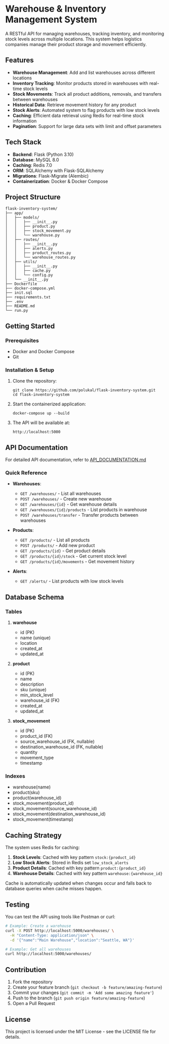 # Warehouse & Inventory Management System

A RESTful API for managing warehouses, tracking inventory, and monitoring stock levels across multiple locations. This system helps logistics companies manage their product storage and movement efficiently.

## Features

- **Warehouse Management**: Add and list warehouses across different locations
- **Inventory Tracking**: Monitor products stored in warehouses with real-time stock levels
- **Stock Movements**: Track all product additions, removals, and transfers between warehouses
- **Historical Data**: Retrieve movement history for any product
- **Stock Alerts**: Automated system to flag products with low stock levels
- **Caching**: Efficient data retrieval using Redis for real-time stock information
- **Pagination**: Support for large data sets with limit and offset parameters

## Tech Stack

- **Backend**: Flask (Python 3.10)
- **Database**: MySQL 8.0
- **Caching**: Redis 7.0
- **ORM**: SQLAlchemy with Flask-SQLAlchemy
- **Migrations**: Flask-Migrate (Alembic)
- **Containerization**: Docker & Docker Compose

## Project Structure

```
flask-inventory-system/
├── app/
│   ├── models/
│   │   ├── __init__.py
│   │   ├── product.py
│   │   ├── stock_movement.py
│   │   └── warehouse.py
│   ├── routes/
│   │   ├── __init__.py
│   │   ├── alerts.py
│   │   ├── product_routes.py
│   │   └── warehouse_routes.py
│   ├── utils/
│   │   ├── __init__.py
│   │   ├── cache.py
│   │   └── config.py
│   └── __init__.py
├── Dockerfile
├── docker-compose.yml
├── init.sql
├── requirements.txt
├── .env
├── README.md
└── run.py
```

## Getting Started

### Prerequisites

- Docker and Docker Compose
- Git

### Installation & Setup

1. Clone the repository:
   ```
   git clone https://github.com/polukal/flask-inventory-system.git
   cd flask-inventory-system
   ```

2. Start the containerized application:
   ```
   docker-compose up --build
   ```

3. The API will be available at:
   ```
   http://localhost:5000
   ```

## API Documentation

For detailed API documentation, refer to [API_DOCUMENTATION.md](./API_DOCUMENTATION.md)

### Quick Reference

- **Warehouses**:
  - `GET /warehouses/` - List all warehouses
  - `POST /warehouses/` - Create new warehouse
  - `GET /warehouses/{id}` - Get warehouse details
  - `GET /warehouses/{id}/products` - List products in warehouse
  - `POST /warehouses/transfer` - Transfer products between warehouses

- **Products**:
  - `GET /products/` - List all products
  - `POST /products/` - Add new product
  - `GET /products/{id}` - Get product details
  - `GET /products/{id}/stock` - Get current stock level
  - `GET /products/{id}/movements` - Get movement history

- **Alerts**:
  - `GET /alerts/` - List products with low stock levels

## Database Schema

### Tables

1. **warehouse**
   - id (PK)
   - name (unique)
   - location
   - created_at
   - updated_at

2. **product**
   - id (PK)
   - name
   - description
   - sku (unique)
   - min_stock_level
   - warehouse_id (FK)
   - created_at
   - updated_at

3. **stock_movement**
   - id (PK)
   - product_id (FK)
   - source_warehouse_id (FK, nullable)
   - destination_warehouse_id (FK, nullable)
   - quantity
   - movement_type
   - timestamp

### Indexes

- warehouse(name)
- product(sku)
- product(warehouse_id)
- stock_movement(product_id)
- stock_movement(source_warehouse_id)
- stock_movement(destination_warehouse_id)
- stock_movement(timestamp)

## Caching Strategy

The system uses Redis for caching:

1. **Stock Levels**: Cached with key pattern `stock:{product_id}`
2. **Low Stock Alerts**: Stored in Redis set `low_stock_alerts`
3. **Product Details**: Cached with key pattern `product:{product_id}`
4. **Warehouse Details**: Cached with key pattern `warehouse:{warehouse_id}`

Cache is automatically updated when changes occur and falls back to database queries when cache misses happen.

## Testing

You can test the API using tools like Postman or curl:

```bash
# Example: Create a warehouse
curl -X POST http://localhost:5000/warehouses/ \
  -H "Content-Type: application/json" \
  -d '{"name":"Main Warehouse","location":"Seattle, WA"}'

# Example: Get all warehouses
curl http://localhost:5000/warehouses/
```

## Contribution

1. Fork the repository
2. Create your feature branch (`git checkout -b feature/amazing-feature`)
3. Commit your changes (`git commit -m 'Add some amazing feature'`)
4. Push to the branch (`git push origin feature/amazing-feature`)
5. Open a Pull Request

## License

This project is licensed under the MIT License - see the LICENSE file for details.